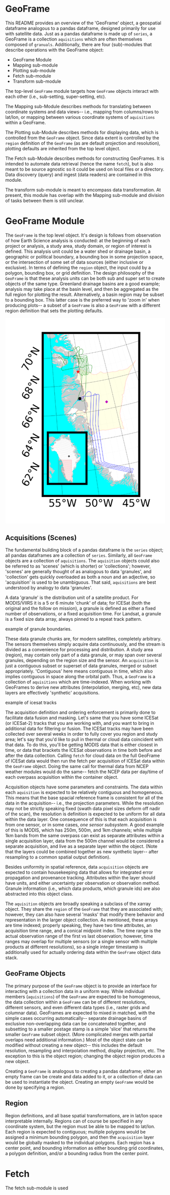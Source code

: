 GeoFrame
========

This README provides an overview of the 'GeoFrame' object, a geospatial dataframe analogous to a pandas dataframe, designed primarily for use with satellite data. Just as a pandas dataframe is made up of `series`, a GeoFrame is a collection `aquisitions` which are often themselves composed of `granuals`. Additionally, there are four (sub)-modules that describe operations with the GeoFrame object:

 - GeoFrame Module 
 - Mapping sub-module
 - Plotting sub-module
 - Fetch sub-module
 - Transform sub-module

The top-level `GeoFrame` module targets how `GeoFrame` objects interact with each other (i.e., sub-setting, super-setting, etc).

The Mapping sub-Module describes methods for translating between coordinate systems and data views-- i.e., mapping from columns/rows to lat/lon, or mapping between various coordinate systems of `aquisitions` within a GeoFrame. 

The Plotting sub-Module describes methods for displaying data, which is controlled from the `GeoFrame` object. Since data extent is controlled by the `region` definition of the `GeoFrame` (as are default projection and resolution), plotting defaults are inherited from the top level object.

The Fetch sub-Module describes methods for constructing GeoFrames. It is intended to automate data retrieval (hence the name `fetch`), but is also meant to be source agnostic so it could be used on local files or a directory. Data discovery (query) and ingest (data readers) are contained in this module.

The transform sub-module is meant to encompass data transformation. At present, this module has overlap with the Mapping sub-module and division of tasks between them is still unclear.

GeoFrame Module
===============

The `GeoFrame` is the top level object. It's design is follows from observation of how Earth Science analysis is conducted: at the beginning of each project or analysis, a study area, study domain, or region of interest is defined. This analysis unit could be a water shed or drainage basin, a geographic or political boundary, a bounding box in some projection space, or the intersection of some set of data sources (either inclusive or exclusive). In terms of defining the `region` object, the input could by a polygon, bounding box, or grid definition. The design philosophy of the `GeoFrame` is that these analysis units can be both sub and super set to create objects of the same type. Greenland drainage basins are a good example; analysis may take place at the basin level, and then be aggregated as the full region for plotting the result. Alternatively, a basin region may be subset to a bounding box. This latter case is the preferred way to 'zoom in' when producing plots-- a subset of a `GeoFrame` is also a `GeoFrame` with a different region definition that sets the plotting defaults.


![Basin Region](./inset_old.png)

Acquisitions (Scenes)
---------------------

The fundamental building block of a pandas dataframe is the `series` object; all pandas dataframes are a collection of `series`. Similarly, all `GeoFrame` objects are a collection of `aquisitions`. The `aquisition` objects could also be referred to as 'scenes' (which is shorter) or 'collections'; however, 'scenes' are generally thought of as analogous to data 'granules', and 'collection' gets quickly overloaded as both a noun and an adjective, so 'acquisition' is used to be unambiguous. That said, `aquisitions` are best understood by analogy to data 'granules'. 

A data 'granule' is the distribution unit of a satellite product. For MODIS/VIIRS it is a 5 or 6 minute 'chunk' of data; for ICESat (both the original and the follow on mission), a granule is defined as either a fixed number of observations, or a fixed acquisition time. For Landsat, a granule is a fixed size data array, always pinned to a repeat track pattern.

example of granule boundaries.

These data granule chunks are, for modern satellites, completely arbitrary. The sensors themselves simply acquire data continuously, and the stream is divided as a convenience for processing and distribution. A study area (region), may contain only part of a data granule, or may span over several granules, depending on the region size and the sensor. An `acquisition` is just a contiguous subset or superset of data granules, merged or subset appropriately. 'Contiguous' here means contiguous in time, which also implies contiguous in space along the orbital path. Thus, a `GeoFrame` is a collection of `aquisitions` which are time-indexed. When working with GeoFrames to derive new attributes (interpolation, merging, etc), new data layers are effectively 'synthetic' acquisitions. 


example of icesat tracks

The acquisition definition and ordering enforcement is primarily done to facilitate data fusion and masking. Let's same that you have some ICESat (or ICESat-2) tracks that you are working with, and you want to bring in additional data for filtering or fusion. The ICESat tracks may have been collected over several weeks in order to fully cover you region and study area; let's say that you'd like to pull in thermal or cloud data coincident with that data. To do this, you'll be getting MODIS data that is either closest in time, or data that brackets the ICESat observations in time both before and after the data collection. Calling `fetch` for cloud data on the full GeoFrame of ICESat data would then run the fetch per acquisition of ICESat data within the `GeoFrame` object. Doing the same call for thermal data from NCEP weather modules would do the same-- fetch the NCEP data per day/time of each overpass acquisition within the container object.

Acquisition objects have some parameters and constraints. The data within each `aquisition` is expected to be relatively contiguous and homogeneous. This means that the base spacial reference frame is consistent for all of the data in the acquisition-- i.e., the projection parameters. While the resolution may not be strictly speaking fixed (swath data pixel sizes deform off nadir of the scan), the resolution is definition is expected to be uniform for all data within the data layer. One consequence of this is that each acquisition is from one sensor, or in some cases, *one sensor subsystem*. A good example of this is MODIS, which has 250m, 500m, and 1km channels; while multiple 1km bands from the same overpass can exist as separate attributes within a single acquisition layer, data from the 500m channel would be considered a separate acquisition, and live as a separate layer within the object. (Note that the layers could be combined together as new synthetic layer-- after resampling to a common spatial output definition).

Besides uniformity in spatial reference, data `acquisition` objects are expected to contain housekeeping data that allows for integrated error propagation and provenance tracking. Attributes within the layer should have units, and either uncertainty per observation or observation method. Granule information (i.e., which data products, which granule ids) are also abstracted into this object class.

The `aquisition` objects are broadly speaking a subclass of the xarray object. They share the `region` of the `GeoFrame` that they are associated with; however, they can also have several 'masks' that modify there behavior and representation in the larger object collection. As mentioned, these arrays are time indexed; properly speaking, they have two time attributes, an acquisition time range, and a conical midpoint index. The time range is the actual observation range of the first vs last observation; however, time ranges may overlap for multiple sensors (or a single sensor with multiple products at different resolutions), so a single integer timestamp is additionally used for actually ordering data within the `GeoFrame` object data stack.

GeoFrame Objects
----------------

The primary purpose of the `GeoFrame` object is to provide an interface for interacting with a collection data in a uniform way. While individual members (`aquisitions`) of the `GeoFrame` are expected to be homogeneous, the data collection within a `GeoFrame` can be of different resolutions, different sensors, and even different data types (i.e., raster grids and columnar data). GeoFrames are expected to mixed in matched, with the simple cases occurring automatically-- separate drainage basins of exclusive non-overlapping data can be concatenated together, and subsetting to a smaller postage stamp is a simple 'slice' that returns the smaller `GeoFrame` subset object. (More complicated merges with partial overlaps need additional information.) Most of the object state can be modified without creating a new object-- this includes the default resolution, resampling and interpolation method, display projection, etc. The exception to this is the object region; changing the object region produces a new object.

Creating a `GeoFrame` is analogous to creating a pandas dataframe; either an empty frame can be create and data added to it, or a collection of data can be used to instantiate the object. Creating an empty `GeoFrame` would be done by specifying a region.

Region
------

Region definitions, and all base spatial transformations, are in lat/lon space interpretable internally. Regions can of course be specified in any coordinate system, but the region must be able to be mapped to lat/lon. Each region is expected to contiguous; multiple polygons would be assigned a minimum bounding polygon, and then the `acquisition` layer would be globally masked to the individual polygons. Each region has a center point, and bounding information as either bounding grid coordinates, a polygon definition, and/or a bounding radius from the center point.

Fetch
=====

The fetch sub-module is used 

